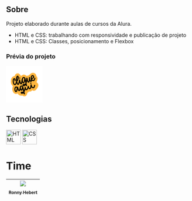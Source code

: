 ## Sobre
Projeto elaborado durante aulas de cursos da Alura.
- HTML e CSS: trabalhando com responsividade e publicação de projeto
- HTML e CSS: Classes, posicionamento e Flexbox

### Prévia do projeto

[<img loading="lazy" src="assets/mgi-10.gif" width=100 height=100 target="_blank">](https://portfolio-smoky-tau-25.vercel.app/)

## Tecnologias
<div>
<img src="https://cdn.worldvectorlogo.com/logos/html5-2.svg" title="HTML" width="40" height="40" /> 
<img src="https://cdn.jsdelivr.net/gh/devicons/devicon@latest/icons/css3/css3-original-wordmark.svg" title="CSS" width="40" height="40"/>
</div>

# Time
| [<img loading="lazy" src="https://avatars.githubusercontent.com/u/61034508?v=4?v=4" width=115><br><sub>Ronny Hebert</sub>](https://github.com/SrHebert) |
| :---: |
 
